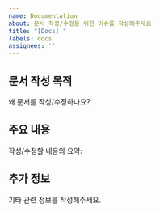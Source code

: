 ```yaml
---
name: Documentation
about: 문서 작성/수정을 위한 이슈를 작성해주세요
title: "[Docs] "
labels: docs
assignees: ''
---
```


## 문서 작성 목적

왜 문서를 작성/수정하나요?

## 주요 내용

작성/수정할 내용의 요약:

## 추가 정보

기타 관련 정보를 작성해주세요.
